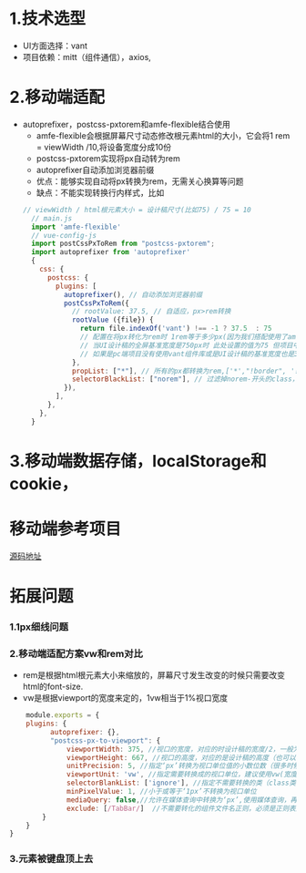 # 1.技术选型
  - UI方面选择：vant
  - 项目依赖：mitt（组件通信），axios,
# 2.移动端适配
  - autoprefixer，postcss-pxtorem和amfe-flexible结合使用
    - amfe-flexible会根据屏幕尺寸动态修改根元素html的大小，它会将1 rem = viewWidth /10,将设备宽度分成10份
    - postcss-pxtorem实现将px自动转为rem
    - autoprefixer自动添加浏览器前缀
    - 优点：能够实现自动将px转换为rem，无需关心换算等问题
    - 缺点：不能实现转换行内样式，比如<div style="width:200px;"></div>
    ```js
    // viewWidth / html根元素大小 = 设计稿尺寸(比如75) / 75 = 10
      // main.js
      import 'amfe-flexible'
      // vue-config-js
      import postCssPxToRem from "postcss-pxtorem"; 
      import autoprefixer from 'autoprefixer'
      {
        css: {
          postcss: {
            plugins: [
              autoprefixer(), // 自动添加浏览器前缀
              postCssPxToRem({
                // rootValue: 37.5, // 自适应，px>rem转换
                rootValue ({file}) {
                  return file.indexOf('vant') !== -1 ? 37.5  : 75
                  // 配置在将px转化为rem时 1rem等于多少px(因为我们搭配使用了amfe-flexible插件 此处我们需要设置的值应是UI设计稿全屏基准宽度的十分之一)
                  // 当UI设计稿的全屏基准宽度是750px时 此处设置的值为75 但项目中使用了vant组件库 vant的设计稿总宽度是375px 其十分之一应是37.5(需要区分设置)
                  // 如果是pc端项目没有使用vant组件库或是UI设计稿的基准宽度也是375px时 此处可以直接设置一个值
                },
                propList: ["*"], // 所有的px都转换为rem,['*',"!border", '!font-size']表示border和font-size不转换
                selectorBlackList: ["norem"], // 过滤掉norem-开头的class，不进行rem转换
              }),
            ],
          },
        },
      }
    ```
# 3.移动端数据存储，localStorage和cookie，
# 移动端参考项目
<a href="https://gitee.com/674074365/vue3-vant3-h5.git" target="_blank">源码地址</a><br/>

# 拓展问题
  ### 1.1px细线问题
  ### 2.移动端适配方案vw和rem对比
  - rem是根据html根元素大小来缩放的，屏幕尺寸发生改变的时候只需要改变html的font-size.
  - vw是根据viewport的宽度来定的，1vw相当于1%视口宽度
  ```js
      module.exports = {
      plugins: {
            autoprefixer: {},
            "postcss-px-to-viewport": {
                viewportWidth: 375, //视口的宽度，对应的时设计稿的宽度/2，一般为750，对应iPhone6的宽度
                viewportHeight: 667, //视口的高度，对应的是设计稿的高度（也可以不配置）
                unitPrecision: 5, //指定‘px’转换为视口单位值的小数位数（很多时候无法整除）小数位为5位
                viewportUnit: 'vw', //指定需要转换成的视口单位，建议使用vw(宽度)
                selectorBlankList: ['ignore'], //指定不需要转换的类（class类名，使用ignore，在元素的class里加入ignore，则该元素里的px不会进行转化）
                minPixelValue: 1, //小于或等于‘1px’不转换为视口单位
                mediaQuery: false,//允许在媒体查询中转换为‘px’,使用媒体查询，再对一些东西进行配置
                exclude: [/TabBar/]  //不需要转化的组件文件名正则，必须是正则表达式
          }
      }
  }
  ```
  ### 3.元素被键盘顶上去
